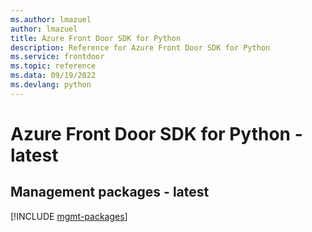 ```yaml
---
ms.author: lmazuel
author: lmazuel
title: Azure Front Door SDK for Python
description: Reference for Azure Front Door SDK for Python
ms.service: frontdoor
ms.topic: reference
ms.data: 09/19/2022
ms.devlang: python
---
```

# Azure Front Door SDK for Python - latest

## Management packages - latest
[!INCLUDE [mgmt-packages](front-door-mgmt-index.md)]
